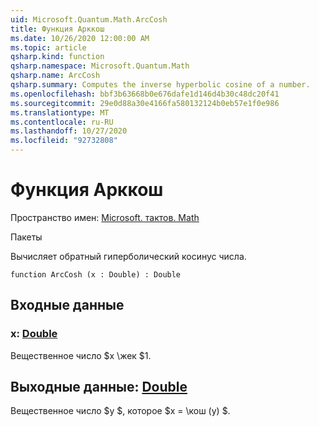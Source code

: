 ```yaml
---
uid: Microsoft.Quantum.Math.ArcCosh
title: Функция Арккош
ms.date: 10/26/2020 12:00:00 AM
ms.topic: article
qsharp.kind: function
qsharp.namespace: Microsoft.Quantum.Math
qsharp.name: ArcCosh
qsharp.summary: Computes the inverse hyperbolic cosine of a number.
ms.openlocfilehash: bbf3b63668b0e676dafe1d146d4b30c48dc20f41
ms.sourcegitcommit: 29e0d88a30e4166fa580132124b0eb57e1f0e986
ms.translationtype: MT
ms.contentlocale: ru-RU
ms.lasthandoff: 10/27/2020
ms.locfileid: "92732808"
---
```

# <a name="arccosh-function"></a>Функция Арккош

Пространство имен: [Microsoft. тактов. Math](xref:Microsoft.Quantum.Math)

Пакеты [](https://nuget.org/packages/)


Вычисляет обратный гиперболический косинус числа.

```qsharp
function ArcCosh (x : Double) : Double
```


## <a name="input"></a>Входные данные

### <a name="x--double"></a>x: [Double](xref:microsoft.quantum.lang-ref.double)

Вещественное число $x \жек $1.



## <a name="output--double"></a>Выходные данные: [Double](xref:microsoft.quantum.lang-ref.double)

Вещественное число $y $, которое $x = \кош (y) $.